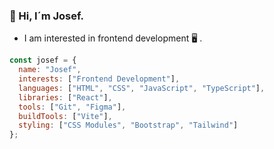 ### :wave: Hi, I´m Josef. 
- I am interested in frontend development :desktop_computer: .

```javascript
const josef = {
  name: "Josef",
  interests: ["Frontend Development"],
  languages: ["HTML", "CSS", "JavaScript", "TypeScript"],
  libraries: ["React"],
  tools: ["Git", "Figma"],
  buildTools: ["Vite"],
  styling: ["CSS Modules", "Bootstrap", "Tailwind"]
};
```
